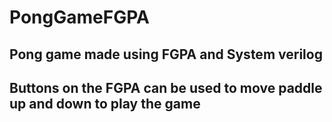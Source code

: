 # PongGameFGPA

## Pong game made using FGPA and System verilog
## Buttons on the FGPA can be used to move paddle up and down to play the game
